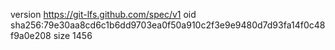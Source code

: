 version https://git-lfs.github.com/spec/v1
oid sha256:79e30aa8cd6c1b6dd9703ea0f50a910c2f3e9e9480d7d93fa14f0c48f9a0e208
size 1456
